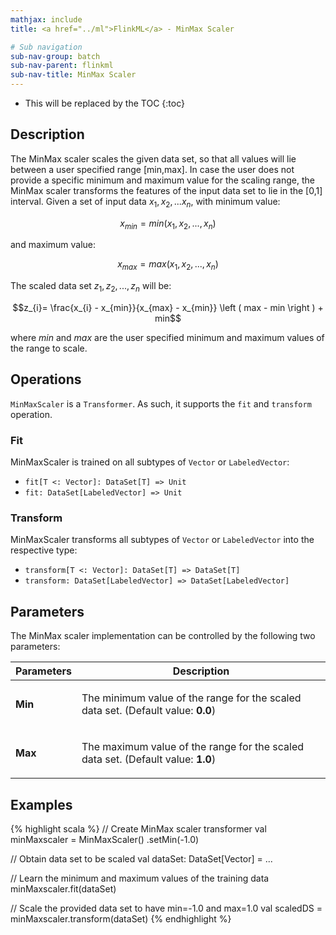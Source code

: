 ```yaml
---
mathjax: include
title: <a href="../ml">FlinkML</a> - MinMax Scaler

# Sub navigation
sub-nav-group: batch
sub-nav-parent: flinkml
sub-nav-title: MinMax Scaler
---
```

<!--
Licensed to the Apache Software Foundation (ASF) under one
or more contributor license agreements.  See the NOTICE file
distributed with this work for additional information
regarding copyright ownership.  The ASF licenses this file
to you under the Apache License, Version 2.0 (the
"License"); you may not use this file except in compliance
with the License.  You may obtain a copy of the License at

  http://www.apache.org/licenses/LICENSE-2.0

Unless required by applicable law or agreed to in writing,
software distributed under the License is distributed on an
"AS IS" BASIS, WITHOUT WARRANTIES OR CONDITIONS OF ANY
KIND, either express or implied.  See the License for the
specific language governing permissions and limitations
under the License.
-->

* This will be replaced by the TOC
{:toc}

## Description

 The MinMax scaler scales the given data set, so that all values will lie between a user specified range [min,max].
 In case the user does not provide a specific minimum and maximum value for the scaling range, the MinMax scaler transforms the features of the input data set to lie in the [0,1] interval.
 Given a set of input data $x_1, x_2,... x_n$, with minimum value:

 $$x_{min} = min({x_1, x_2,..., x_n})$$

 and maximum value:

 $$x_{max} = max({x_1, x_2,..., x_n})$$

The scaled data set $z_1, z_2,...,z_n$ will be:

 $$z_{i}= \frac{x_{i} - x_{min}}{x_{max} - x_{min}} \left ( max - min \right ) + min$$

where $\textit{min}$ and $\textit{max}$ are the user specified minimum and maximum values of the range to scale.

## Operations

`MinMaxScaler` is a `Transformer`.
As such, it supports the `fit` and `transform` operation.

### Fit

MinMaxScaler is trained on all subtypes of `Vector` or `LabeledVector`:

* `fit[T <: Vector]: DataSet[T] => Unit`
* `fit: DataSet[LabeledVector] => Unit`

### Transform

MinMaxScaler transforms all subtypes of `Vector` or `LabeledVector` into the respective type:

* `transform[T <: Vector]: DataSet[T] => DataSet[T]`
* `transform: DataSet[LabeledVector] => DataSet[LabeledVector]`

## Parameters

The MinMax scaler implementation can be controlled by the following two parameters:

 <table class="table table-bordered">
  <thead>
    <tr>
      <th class="text-left" style="width: 20%">Parameters</th>
      <th class="text-center">Description</th>
    </tr>
  </thead>

  <tbody>
    <tr>
      <td><strong>Min</strong></td>
      <td>
        <p>
          The minimum value of the range for the scaled data set. (Default value: <strong>0.0</strong>)
        </p>
      </td>
    </tr>
    <tr>
      <td><strong>Max</strong></td>
      <td>
        <p>
          The maximum value of the range for the scaled data set. (Default value: <strong>1.0</strong>)
        </p>
      </td>
    </tr>
  </tbody>
</table>

## Examples

{% highlight scala %}
// Create MinMax scaler transformer
val minMaxscaler = MinMaxScaler()
  .setMin(-1.0)

// Obtain data set to be scaled
val dataSet: DataSet[Vector] = ...

// Learn the minimum and maximum values of the training data
minMaxscaler.fit(dataSet)

// Scale the provided data set to have min=-1.0 and max=1.0
val scaledDS = minMaxscaler.transform(dataSet)
{% endhighlight %}
